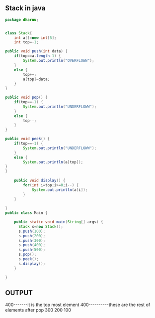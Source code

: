 ## Stack in java

````java
package dharuu;


class Stack{
	int a[]=new int[5];
	int top=-1;

public void push(int data) {
	if(top==a.length-1) {
		System.out.println("OVERFLOWW");
	}
	else {
		top++;
		a[top]=data;
	}
}

public void pop() {
	if(top==-1) {
		System.out.println("UNDERFLOWW");
	}
	else {
		top--;
	}
}

public void peek() {
	if(top==-1) {
		System.out.println("UNDERFLOWW");
	}
	else {
		System.out.println(a[top]);
}
}
	
	public void display() {
		for(int i=top;i>=0;i--) {
			System.out.println(a[i]);
		}
	}
	
}
public class Main {

	public static void main(String[] args) {
      Stack s=new Stack();
      s.push(100);
      s.push(200);
      s.push(300);
      s.push(400);
      s.push(500);
      s.pop();
      s.peek();
      s.display();
	}

}
````
## OUTPUT
400-------it is the top most element
400----------these are the rest of elements after pop
300
200
100
